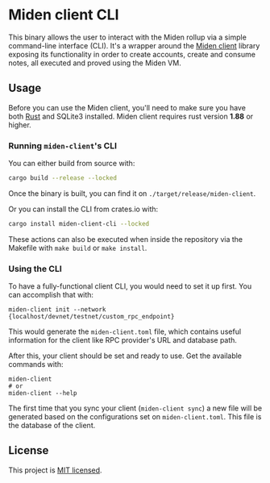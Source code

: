 # Miden client CLI

This binary allows the user to interact with the Miden rollup via a simple command-line interface (CLI). It's a wrapper around the [Miden client](https://crates.io/crates/miden-client) library exposing its functionality in order to create accounts, create and consume notes, all executed and proved using the Miden VM.

## Usage

Before you can use the Miden client, you'll need to make sure you have both [Rust](https://www.rust-lang.org/tools/install) and SQLite3 installed. Miden client requires rust version **1.88** or higher.

### Running `miden-client`'s CLI

You can either build from source with:

```bash
cargo build --release --locked
```

Once the binary is built, you can find it on `./target/release/miden-client`.

Or you can install the CLI from crates.io with:

```bash
cargo install miden-client-cli --locked
```

These actions can also be executed when inside the repository via the Makefile with `make build` or `make install`.

### Using the CLI

To have a fully-functional client CLI, you would need to set it up first. You can accomplish that with:

```shell
miden-client init --network {localhost/devnet/testnet/custom_rpc_endpoint}
```

This would generate the `miden-client.toml` file, which contains useful information for the client like RPC provider's URL and database path.

After this, your client should be set and ready to use. Get the available commands with:

```shell
miden-client
# or
miden-client --help
```

The first time that you sync your client (`miden-client sync`) a new file will be generated based on the configurations set on `miden-client.toml`. This file is the database of the client.

## License
This project is [MIT licensed](../../LICENSE).
